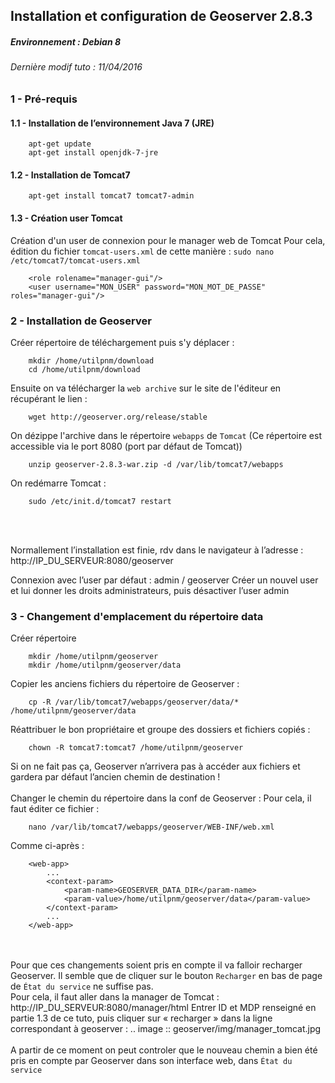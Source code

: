 ## Installation et configuration de Geoserver 2.8.3
##### Environnement : Debian 8
###### Dernière modif tuto : 11/04/2016


### 1 - Pré-requis
#### 1.1 - Installation de l’environnement Java 7 (JRE)
```
	apt-get update
	apt-get install openjdk-7-jre
```

#### 1.2 - Installation de Tomcat7
```
	apt-get install tomcat7 tomcat7-admin
```

#### 1.3 - Création user Tomcat
Création d'un user de connexion pour le manager web de Tomcat
Pour cela, édition du fichier ``tomcat-users.xml`` de cette manière : ``sudo nano /etc/tomcat7/tomcat-users.xml``
```
	<role rolename="manager-gui"/>
	<user username="MON_USER" password="MON_MOT_DE_PASSE" roles="manager-gui"/>
```

### 2 - Installation de Geoserver
Créer répertoire de téléchargement puis s'y déplacer :
```
	mkdir /home/utilpnm/download
	cd /home/utilpnm/download
```
Ensuite on va télécharger la ``web archive`` sur le site de l'éditeur en récupérant le lien :
```
	wget http://geoserver.org/release/stable
```
On dézippe l'archive dans le répertoire ``webapps`` de ``Tomcat`` (Ce répertoire est accessible via le port 8080 (port par défaut de Tomcat))
```
	unzip geoserver-2.8.3-war.zip -d /var/lib/tomcat7/webapps
```
On redémarre Tomcat :
```
	sudo /etc/init.d/tomcat7 restart
```
<br><br>

Normallement l’installation est finie, rdv dans le navigateur à l’adresse : http://IP_DU_SERVEUR:8080/geoserver

Connexion avec l’user par défaut : admin / geoserver
Créer un nouvel user et lui donner les droits administrateurs, puis désactiver l’user admin

### 3 - Changement d'emplacement du répertoire data

Créer répertoire
```
	mkdir /home/utilpnm/geoserver
	mkdir /home/utilpnm/geoserver/data
```
Copier les anciens fichiers du répertoire de Geoserver :
```
	cp -R /var/lib/tomcat7/webapps/geoserver/data/* /home/utilpnm/geoserver/data
```
Réattribuer le bon propriétaire et groupe des dossiers et fichiers copiés :
```
	chown -R tomcat7:tomcat7 /home/utilpnm/geoserver
```
Si on ne fait pas ça, Geoserver n’arrivera pas à accéder aux fichiers et gardera par défaut l’ancien chemin de destination !
<br><br>
Changer le chemin du répertoire dans la conf de Geoserver :
Pour cela, il faut éditer ce fichier :
```
	nano /var/lib/tomcat7/webapps/geoserver/WEB-INF/web.xml
```
Comme ci-après :
```
	<web-app>
		...
		<context-param>
			<param-name>GEOSERVER_DATA_DIR</param-name>
			<param-value>/home/utilpnm/geoserver/data</param-value>
		</context-param>
		...
	</web-app>
```
<br><br>
Pour que ces changements soient pris en compte il va falloir recharger Geoserver.
Il semble que de cliquer sur le bouton ``Recharger`` en bas de page de ``État du service`` ne suffise pas.
<br>
Pour cela, il faut aller dans la manager de Tomcat : http://IP_DU_SERVEUR:8080/manager/html
Entrer ID et MDP renseigné en partie 1.3 de ce tuto, puis cliquer sur « recharger » dans la ligne correspondant à geoserver :
.. image :: geoserver/img/manager_tomcat.jpg
<br><br>
A partir de ce moment on peut controler que le nouveau chemin a bien été pris en compte par Geoserver dans son interface web, dans ``État du service``
